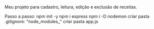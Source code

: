 Meu projeto para cadastro, leitura, edição e exclusão de receitas.

Passo a passo:
npm init -y
npm i express
npm i -D nodemon
criar pasta .gitignore: "node_modules_"
criar pasta app.js